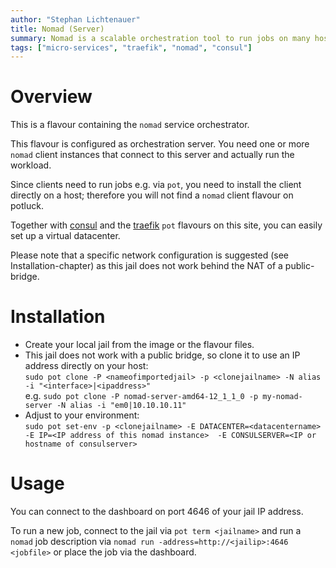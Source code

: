 ```yaml
---
author: "Stephan Lichtenauer"
title: Nomad (Server)
summary: Nomad is a scalable orchestration tool to run jobs on many hosts.
tags: ["micro-services", "traefik", "nomad", "consul"]
---
```


# Overview

This is a flavour containing the ```nomad``` service orchestrator.

This flavour is configured as orchestration server. You need one or more ```nomad``` client instances that connect to this server and actually run the workload.

Since clients need to run jobs e.g. via ```pot```, you need to install the client directly on a host; therefore you will not find a ```nomad``` client flavour on potluck.

Together with [consul](https://potluck.honeyguide.net/blog/consul/) and the [traefik](https://potluck.honeyguide.net/blog/traefik-consul/) ```pot``` flavours on this site, you can easily set up a virtual datacenter.

Please note that a specific network configuration is suggested (see Installation-chapter) as this jail does not work behind the NAT of a public-bridge.

# Installation

* Create your local jail from the image or the flavour files. 
* This jail does not work with a public bridge, so clone it to use an IP address directly on your host:     
  ```sudo pot clone -P <nameofimportedjail> -p <clonejailname> -N alias -i "<interface>|<ipaddress>"```   
  e.g.
  ```sudo pot clone -P nomad-server-amd64-12_1_1_0 -p my-nomad-server -N alias -i "em0|10.10.10.11"```   
* Adjust to your environment:    
  ```sudo pot set-env -p <clonejailname> -E DATACENTER=<datacentername> -E IP=<IP address of this nomad instance>  -E CONSULSERVER=<IP or hostname of consulserver>```

# Usage

You can connect to the dashboard on port 4646 of your jail IP address.

To run a new job, connect to the jail via ```pot term <jailname>``` and run a ```nomad``` job description via ```nomad run -address=http://<jailip>:4646 <jobfile>``` or place the job via the dashboard.
